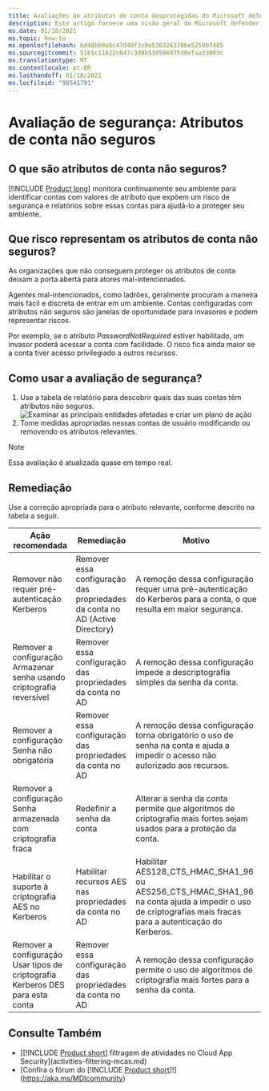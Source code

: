 ```yaml
---
title: Avaliações de atributos de conta desprotegidas do Microsoft defender para identidade
description: Este artigo fornece uma visão geral do Microsoft defender para entidades de identidade com atributos não seguros relatório de avaliação de postura de segurança de identidade.
ms.date: 01/18/2021
ms.topic: how-to
ms.openlocfilehash: bd48bb8a8c47d40f3c9e530326370be5259bf485
ms.sourcegitcommit: 51b1c11622c647c3d8b51058687538efaa33003c
ms.translationtype: MT
ms.contentlocale: pt-BR
ms.lasthandoff: 01/18/2021
ms.locfileid: "98541791"
---
```

# <a name="security-assessment-unsecure-account-attributes"></a>Avaliação de segurança: Atributos de conta não seguros

## <a name="what-are-unsecure-account-attributes"></a>O que são atributos de conta não seguros?

[!INCLUDE [Product long](includes/product-long.md)] monitora continuamente seu ambiente para identificar contas com valores de atributo que expõem um risco de segurança e relatórios sobre essas contas para ajudá-lo a proteger seu ambiente.

## <a name="what-risk-do-unsecure-account-attributes-pose"></a>Que risco representam os atributos de conta não seguros?

As organizações que não conseguem proteger os atributos de conta deixam a porta aberta para atores mal-intencionados.

Agentes mal-intencionados, como ladrões, geralmente procuram a maneira mais fácil e discreta de entrar em um ambiente. Contas configuradas com atributos não seguros são janelas de oportunidade para invasores e podem representar riscos.

Por exemplo, se o atributo *PasswordNotRequired* estiver habilitado, um invasor poderá acessar a conta com facilidade. O risco fica ainda maior se a conta tiver acesso privilegiado a outros recursos.

## <a name="how-do-i-use-this-security-assessment"></a>Como usar a avaliação de segurança?

1. Use a tabela de relatório para descobrir quais das suas contas têm atributos não seguros.
    ![Examinar as principais entidades afetadas e criar um plano de ação](media/cas-isp-unsecure-account-attributes-1.png)
1. Tome medidas apropriadas nessas contas de usuário modificando ou removendo os atributos relevantes.

> [!NOTE]
> Essa avaliação é atualizada quase em tempo real.

## <a name="remediation"></a>Remediação

Use a correção apropriada para o atributo relevante, conforme descrito na tabela a seguir.

| Ação recomendada | Remediação | Motivo |
| --- | --- | --- |
| Remover não requer pré-autenticação Kerberos| Remover essa configuração das propriedades da conta no AD (Active Directory) | A remoção dessa configuração requer uma pré-autenticação do Kerberos para a conta, o que resulta em maior segurança. |
| Remover a configuração Armazenar senha usando criptografia reversível | Remover essa configuração das propriedades da conta no AD | A remoção dessa configuração impede a descriptografia simples da senha da conta. |
| Remover a configuração Senha não obrigatória | Remover essa configuração das propriedades da conta no AD | A remoção dessa configuração torna obrigatório o uso de senha na conta e ajuda a impedir o acesso não autorizado aos recursos. |
| Remover a configuração Senha armazenada com criptografia fraca | Redefinir a senha da conta | Alterar a senha da conta permite que algoritmos de criptografia mais fortes sejam usados para a proteção da conta. |
| Habilitar o suporte à criptografia AES no Kerberos | Habilitar recursos AES nas propriedades da conta no AD | Habilitar AES128_CTS_HMAC_SHA1_96 ou AES256_CTS_HMAC_SHA1_96 na conta ajuda a impedir o uso de criptografias mais fracas para a autenticação do Kerberos. |
| Remover a configuração Usar tipos de criptografia Kerberos DES para esta conta | Remover essa configuração das propriedades da conta no AD | A remoção dessa configuração permite o uso de algoritmos de criptografia mais fortes para a senha da conta. |

## <a name="see-also"></a>Consulte Também

- [[!INCLUDE [Product short](includes/product-short.md)] filtragem de atividades no Cloud App Security](activities-filtering-mcas.md)
- [Confira o fórum do [!INCLUDE [Product short](includes/product-short.md)]!](https://aka.ms/MDIcommunity)
